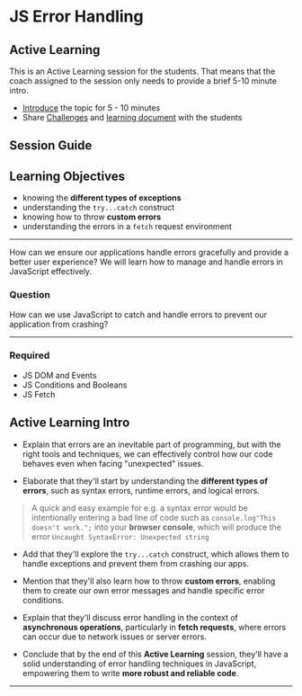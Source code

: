 # JS Error Handling

## Active Learning

This is an Active Learning session for the students. That means that the coach assigned to the session only needs to provide a brief 5-10 minute intro.

- [Introduce](#active-learning-intro) the topic for 5 - 10 minutes
- Share [Challenges](challenges-js-error-handling.md) and [learning document](js-error-handling.md) with the students

## Session Guide

## Learning Objectives

- knowing the **different types of exceptions**
- understanding the `try...catch` construct
- knowing how to throw **custom errors**
- understanding the errors in a `fetch` request environment

---

How can we ensure our applications handle errors gracefully and provide a better user experience? We will learn how to manage and handle errors in JavaScript effectively.

### Question

How can we use JavaScript to catch and handle errors to prevent our application from crashing?

---

### Required

- JS DOM and Events
- JS Conditions and Booleans
- JS Fetch

## Active Learning Intro

- Explain that errors are an inevitable part of programming, but with the right tools and techniques, we can effectively control how our code behaves even when facing "unexpected" issues.

- Elaborate that they'll start by understanding the **different types of errors**, such as syntax errors, runtime errors, and logical errors.

> A quick and easy example for e.g. a syntax error would be intentionally entering a bad line of code such as `console.log"This doesn't work.";` into your **browser console**, which will produce the error `Uncaught SyntaxError: Unexpected string`

- Add that they'll explore the `try...catch` construct, which allows them to handle exceptions and prevent them from crashing our apps.

- Mention that they'll also learn how to throw **custom errors**, enabling them to create our own error messages and handle specific error conditions.

- Explain that they'll discuss error handling in the context of **asynchronous operations**, particularly in **fetch requests**, where errors can occur due to network issues or server errors.

- Conclude that by the end of this **Active Learning** session, they'll have a solid understanding of error handling techniques in JavaScript, empowering them to write **more robust and reliable code**.

---
